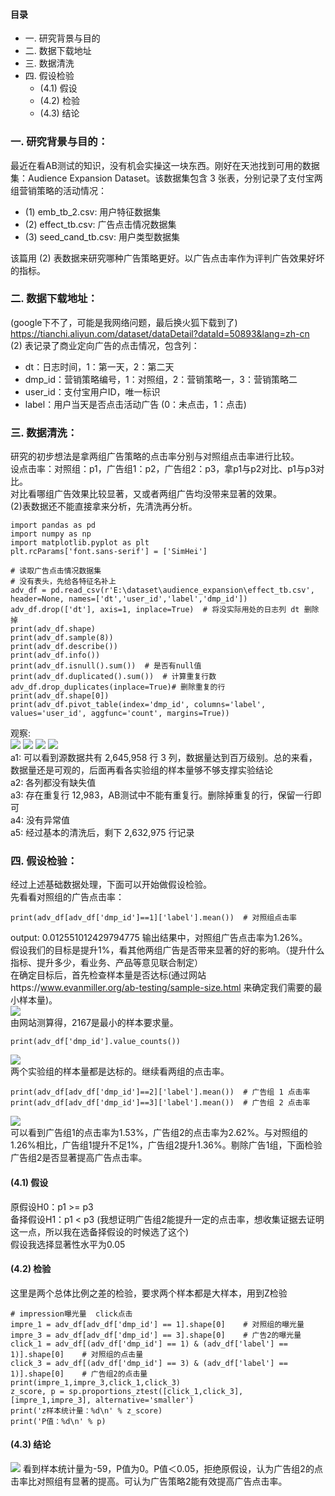 #### 目录
- 一. 研究背景与目的
- 二. 数据下载地址
- 三. 数据清洗
- 四. 假设检验
  - (4.1) 假设
  - (4.2) 检验
  - (4.3) 结论

### 一. 研究背景与目的：  
最近在看AB测试的知识，没有机会实操这一块东西。刚好在天池找到可用的数据集：Audience Expansion Dataset。该数据集包含 3 张表，分别记录了支付宝两组营销策略的活动情况：
- (1) emb_tb_2.csv: 用户特征数据集
- (2) effect_tb.csv: 广告点击情况数据集
- (3) seed_cand_tb.csv: 用户类型数据集  
>
该篇用 (2) 表数据来研究哪种广告策略更好。以广告点击率作为评判广告效果好坏的指标。    

### 二. 数据下载地址：  
(google下不了，可能是我网络问题，最后换火狐下载到了)   
https://tianchi.aliyun.com/dataset/dataDetail?dataId=50893&lang=zh-cn    
(2) 表记录了商业定向广告的点击情况，包含列：   
  - dt：日志时间，1：第一天，2：第二天
  - dmp_id：营销策略编号，1：对照组，2：营销策略一，3：营销策略二
  - user_id：支付宝用户ID，唯一标识
  - label：用户当天是否点击活动广告 (0：未点击，1：点击)  
>  
### 三. 数据清洗：    
研究的初步想法是拿两组广告策略的点击率分别与对照组点击率进行比较。  
设点击率：对照组：p1，广告组1：p2，广告组2：p3，拿p1与p2对比、p1与p3对比。  
对比看哪组广告效果比较显著，又或者两组广告均没带来显著的效果。    
(2)表数据还不能直接拿来分析，先清洗再分析。           
```
import pandas as pd
import numpy as np
import matplotlib.pyplot as plt
plt.rcParams['font.sans-serif'] = ['SimHei']

# 读取广告点击情况数据集  
# 没有表头，先给各特征名补上
adv_df = pd.read_csv(r'E:\dataset\audience_expansion\effect_tb.csv', header=None, names=['dt','user_id','label','dmp_id'])
adv_df.drop(['dt'], axis=1, inplace=True)  # 将没实际用处的日志列 dt 删除掉
print(adv_df.shape)
print(adv_df.sample(8))
print(adv_df.describe())
print(adv_df.info())
print(adv_df.isnull().sum())  # 是否有null值
print(adv_df.duplicated().sum())  # 计算重复行数
adv_df.drop_duplicates(inplace=True)# 删除重复的行
print(adv_df.shape[0])
print(adv_df.pivot_table(index='dmp_id', columns='label', values='user_id', aggfunc='count', margins=True))            
```
观察:    
![](https://ftp.bmp.ovh/imgs/2020/11/70bf6b275a842503.png)
![](https://ftp.bmp.ovh/imgs/2020/11/0eda4afca8080db9.png)
![](https://ftp.bmp.ovh/imgs/2020/11/3e8cc28030b3df0e.png)
![](https://ftp.bmp.ovh/imgs/2020/11/a421f77a5193f197.png)   
a1: 可以看到源数据共有 2,645,958 行 3 列，数据量达到百万级别。总的来看，数据量还是可观的，后面再看各实验组的样本量够不够支撑实验结论       
a2: 各列都没有缺失值    
a3: 存在重复行 12,983，AB测试中不能有重复行。删除掉重复的行，保留一行即可     
a4: 没有异常值    
a5: 经过基本的清洗后，剩下 2,632,975 行记录     

### 四. 假设检验：
经过上述基础数据处理，下面可以开始做假设检验。   
先看看对照组的广告点击率：  
```
print(adv_df[adv_df['dmp_id']==1]['label'].mean())  # 对照组点击率
```
output: 0.012551012429794775
输出结果中，对照组广告点击率为1.26%。   
假设我们的目标是提升1%，看其他两组广告是否带来显著的好的影响。（提升什么指标、提升多少，看业务、产品等意见联合制定）    
在确定目标后，首先检查样本量是否达标(通过网站https://www.evanmiller.org/ab-testing/sample-size.html 来确定我们需要的最小样本量)。  
![](https://s3.ax1x.com/2020/11/25/DdsJYQ.png)    
由网站测算得，2167是最小的样本要求量。    
```
print(adv_df['dmp_id'].value_counts())
```
![](https://s3.ax1x.com/2020/11/25/Dd6QIS.png)  
两个实验组的样本量都是达标的。继续看两组的点击率。  
```
print(adv_df[adv_df['dmp_id']==2]['label'].mean())  # 广告组 1 点击率
print(adv_df[adv_df['dmp_id']==3]['label'].mean())  # 广告组 2 点击率
```
![](https://s3.ax1x.com/2020/11/25/Dd6zWQ.png)  
可以看到广告组1的点击率为1.53%，广告组2的点击率为2.62%。与对照组的1.26%相比，广告组1提升不足1%，广告组2提升1.36%。剔除广告1组，下面检验广告组2是否显著提高广告点击率。  

#### (4.1) 假设
原假设H0：p1 >= p3  
备择假设H1：p1 < p3 (我想证明广告组2能提升一定的点击率，想收集证据去证明这一点，所以我在选备择假设的时候选了这个)  
假设我选择显著性水平为0.05  
#### (4.2) 检验 
这里是两个总体比例之差的检验，要求两个样本都是大样本，用到Z检验    
```
# impression曝光量  click点击
impre_1 = adv_df[adv_df['dmp_id'] == 1].shape[0]    # 对照组的曝光量
impre_3 = adv_df[adv_df['dmp_id'] == 3].shape[0]    # 广告2的曝光量
click_1 = adv_df[(adv_df['dmp_id'] == 1) & (adv_df['label'] == 1)].shape[0]    # 对照组的点击量
click_3 = adv_df[(adv_df['dmp_id'] == 3) & (adv_df['label'] == 1)].shape[0]    # 广告组2的点击量
print(impre_1,impre_3,click_1,click_3)
z_score, p = sp.proportions_ztest([click_1,click_3], [impre_1,impre_3], alternative='smaller')
print('z样本统计量：%d\n' % z_score)
print('P值：%d\n' % p)
```
#### (4.3) 结论
![](https://ftp.bmp.ovh/imgs/2020/11/7ed4367d1b7ed6a2.png)
看到样本统计量为-59，P值为0。P值＜0.05，拒绝原假设，认为广告组2的点击率比对照组有显著的提高。可认为广告策略2能有效提高广告点击率。

